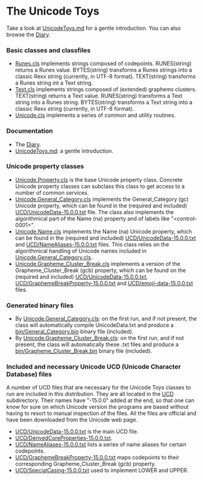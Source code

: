 # The Unicode Toys

Take a look at [UnicodeToys.md](doc/UnicodeToys.md) for a gentle introduction. You can also browse the [Diary](doc/Diary.md).

### Basic classes and classfiles

* [Runes.cls](Runes.cls) implements strings composed of codepoints. RUNES(string) returns a Runes value. BYTES(string) transforms a Runes strings into a classic Rexx string (currently, in UTF-8 format). TEXT(string) transforms a Runes string int a Text string.
* [Text.cls](Text.cls) implements strings composed of (extended) graphems clusters. TEXT(string) returns a Text value. RUNES(string) transforms a Text string into a Runes string. BYTES(string) transforms a Text string into a classic Rexx string (currently, in UTF-8 format).
* [Unicode.cls](Unicode.cls) implements a series of common and utility routines.

### Documentation

* The [Diary](doc/Diary.md).
* [UnicodeToys.md](doc/UnicodeToys.md): a gentle introduction.

### Unicode property classes
  
* [Unicode.Property.cls](properties/Unicode.Property.cls) is the base Unicode property class. Concrete Unicode property classes can subclass this class to get access to a number of common services.
* [Unicode.General_Category.cls](properties/Unicode.General_Category.cls) implements the General_Category (gc) Unicode property, which can be found in the (required and included) [UCD/UnicodeData-15.0.0.txt](UCD/UnicodeData-15.0.0.txt) file. The class also implements the algorithmical part of the Name (na) property and of labels like "&lt;control-0001&gt;".
* [Unicode.Name.cls](properties/Unicode.Name.cls) implements the Name (na) Unicode property, which can be found in the (required and included) [UCD/UnicodeData-15.0.0.txt](UCD/UnicodeData-15.0.0.txt) and [UCD/NameAliases-15.0.0.txt](UCD/NameAliases-15.0.0.txt) files. This class relies on the algorithmical handling of Unicode names included in [Unicode.General_Category.cls](Unicode.General_Category.cls).
* [Unicode.Grapheme_Cluster_Break.cls](properties/Unicode.Grapheme_Cluster_Break.cls) implements a version of the Grapheme_Cluster_Break (gcb) property, which can be found on the (required and included) [UCD/UnicodeData-15.0.0.txt](UCD/UnicodeData-15.0.0.txt), [UCD/GraphemeBreakProperty-15.0.0.txt](UCD/GraphemeBreakProperty-15.0.0.txt) and [UCD/emoji-data-15.0.0.txt](UCD/emoji-data-15.0.0.txt) files.

### Generated binary files

* By [Unicode.General_Category.cls](properties/Unicode.General_Category.cls): on the first run, and if not present, the class will automatically compile UnicodeData.txt and produce a [bin/General_Category.bin](bin/General_Category.bin) binary file (included).
* By [Unicode.Grapheme_Cluster_Break.cls](properties/Unicode.Grapheme_Cluster_Break.cls): on the first run, and if not present, the class will automatically these .txt files and produce a [bin/Grapheme_Cluster_Break.bin](bin/Grapheme_Cluster_Break.bin) binary file (included).

### Included and necessary Unicode UCD (Unicode Character Database) files

A number of UCD files that are necessary for the Unicode Toys classes to run are included in this distribution. They are all located in the [UCD](UCD/) subdirectory. Their names have "-15.0.0" added at the end, so that one can know for sure on which Unicode version the programs are based without having to resort to manual inspection of the files. All the files are official and have been downloaded from the Unicode web page.

* [UCD/UnicodeData-15.0.0.txt](UCD/UnicodeData-15.0.0.txt) is the main UCD file.
* [UCD/DerivedCoreProperties-15.0.0.txt](UCD/DerivedCoreProperties-15.0.0.txt).
* [UCD/NameAliases-15.0.0.txt](UCD/NameAliases-15.0.0.txt) lists a series of name aliases for certain codepoints.
* [UCD/GraphemeBreakProperty-15.0.0.txt](UCD/GraphemeBreakProperty-15.0.0.txt) maps codepoints to their corresponding Grapheme_Cluster_Break (gcb) property.
* [UCD/SpecialCasing-15.0.0.txt](UCD/SpecialCasing-15.0.0.txt) used to implement LOWER and UPPER.

